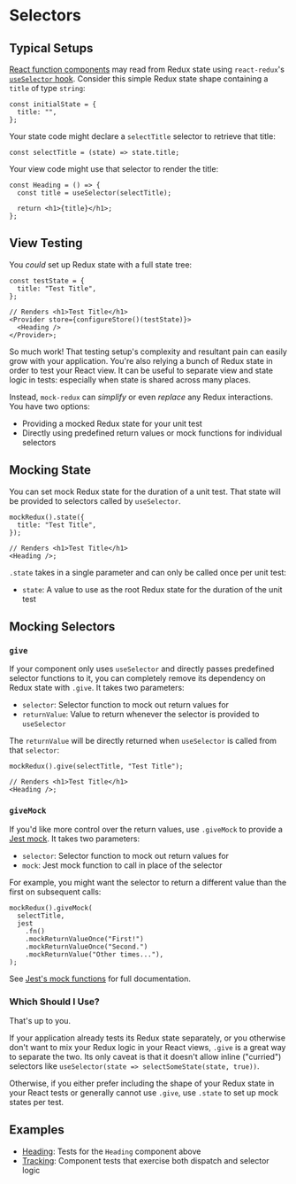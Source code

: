 # Selectors

## Typical Setups

[React function components](https://reactjs.org/docs/components-and-props.html) may read from Redux state using `react-redux`'s [`useSelector` hook](https://react-redux.js.org/api/hooks#useselector).
Consider this simple Redux state shape containing a `title` of type `string`:

```tsx
const initialState = {
  title: "",
};
```

Your state code might declare a `selectTitle` selector to retrieve that title:

```tsx
const selectTitle = (state) => state.title;
```

Your view code might use that selector to render the title:

```tsx
const Heading = () => {
  const title = useSelector(selectTitle);

  return <h1>{title}</h1>;
};
```

## View Testing

You _could_ set up Redux state with a full state tree:

```tsx
const testState = {
  title: "Test Title",
};

// Renders <h1>Test Title</h1>
<Provider store={configureStore()(testState)}>
  <Heading />
</Provider>;
```

So much work!
That testing setup's complexity and resultant pain can easily grow with your application.
You're also relying a bunch of Redux state in order to test your React view.
It can be useful to separate view and state logic in tests: especially when state is shared across many places.

Instead, `mock-redux` can _simplify_ or even _replace_ any Redux interactions.
You have two options:

- Providing a mocked Redux state for your unit test
- Directly using predefined return values or mock functions for individual selectors

## Mocking State

You can set mock Redux state for the duration of a unit test.
That state will be provided to selectors called by `useSelector`.

```tsx
mockRedux().state({
  title: "Test Title",
});

// Renders <h1>Test Title</h1>
<Heading />;
```

`.state` takes in a single parameter and can only be called once per unit test:

- `state`: A value to use as the root Redux state for the duration of the unit test

## Mocking Selectors

### `give`

If your component only uses `useSelector` and directly passes predefined selector functions to it,
you can completely remove its dependency on Redux state with `.give`.
It takes two parameters:

- `selector`: Selector function to mock out return values for
- `returnValue`: Value to return whenever the selector is provided to `useSelector`

The `returnValue` will be directly returned when `useSelector` is called from that `selector`:

```tsx
mockRedux().give(selectTitle, "Test Title");

// Renders <h1>Test Title</h1>
<Heading />;
```

### `giveMock`

If you'd like more control over the return values, use `.giveMock` to provide a [Jest mock](https://jestjs.io/docs/en/mock-functions.html).
It takes two parameters:

- `selector`: Selector function to mock out return values for
- `mock`: Jest mock function to call in place of the selector

For example, you might want the selector to return a different value than the first on subsequent calls:

```tsx
mockRedux().giveMock(
  selectTitle,
  jest
    .fn()
    .mockReturnValueOnce("First!")
    .mockReturnValueOnce("Second.")
    .mockReturnValue("Other times..."),
);
```

See [Jest's mock functions](https://jestjs.io/docs/en/mock-functions.html) for full documentation.

### Which Should I Use?

That's up to you.

If your application already tests its Redux state separately, or you otherwise don't want to mix your Redux logic in your React views, `.give` is a great way to separate the two.
Its only caveat is that it doesn't allow inline ("curried") selectors like `useSelector(state => selectSomeState(state, true))`.

Otherwise, if you either prefer including the shape of your Redux state in your React tests or generally cannot use `.give`, use `.state` to set up mock states per test.

## Examples

- [Heading](./examples/Heading.test.tsx): Tests for the `Heading` component above
- [Tracking](./examples/Tracking.test.tsx): Component tests that exercise both dispatch and selector logic
